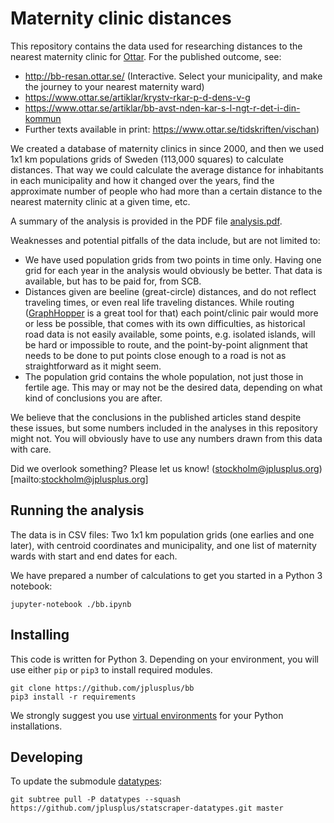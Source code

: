 # Maternity clinic distances

This repository contains the data used for researching distances to the nearest maternity clinic for [Ottar](https://www.ottar.se/). For the published outcome, see:

 - http://bb-resan.ottar.se/ (Interactive. Select your municipality, and make the journey to your nearest maternity ward)
 - https://www.ottar.se/artiklar/krystv-rkar-p-d-dens-v-g
 - https://www.ottar.se/artiklar/bb-avst-nden-kar-s-l-ngt-r-det-i-din-kommun
 - Further texts available in print: https://www.ottar.se/tidskriften/vischan)

We created a database of maternity clinics in since 2000, and then we used 1x1 km populations grids of Sweden (113,000 squares) to calculate distances. That way we could calculate the average distance for inhabitants in each municipality and how it changed over the years, find the approximate number of people who had more than a certain distance to the nearest maternity clinic at a given time, etc.

A summary of the analysis is provided in the PDF file [analysis.pdf](analysis.pdf).

Weaknesses and potential pitfalls of the data include, but are not limited to:

 - We have used population grids from two points in time only. Having one grid for each year in the analysis would obviously be better. That data is available, but has to be paid for, from SCB.
 - Distances given are beeline (great-circle) distances, and do not reflect traveling times, or even real life traveling distances. While routing ([GraphHopper](https://www.graphhopper.com/) is a great tool for that) each point/clinic pair would more or less be possible, that comes with its own difficulties, as historical road data is not easily available, some points, e.g. isolated islands, will be hard or impossible to route, and the point-by-point alignment that needs to be done to put points close enough to a road is not as straightforward as it might seem.
 - The population grid contains the whole population, not just those in fertile age. This may or may not be the desired data, depending on what kind of conclusions you are after.

We believe that the conclusions in the published articles stand despite these issues, but some numbers included in the analyses in this repository might not. You will obviously have to use any numbers drawn from this data with care.

Did we overlook something? Please let us know! (stockholm@jplusplus.org)[mailto:stockholm@jplusplus.org]


## Running the analysis

The data is in CSV files: Two 1x1 km population grids (one earlies and one later), with centroid coordinates and municipality, and one list of maternity wards with start and end dates for each.

We have prepared a number of calculations to get you started in a Python 3 notebook:

```shell
jupyter-notebook ./bb.ipynb
```


## Installing

This code is written for Python 3. Depending on your environment, you will use either `pip` or `pip3` to install required modules.

```shell
git clone https://github.com/jplusplus/bb
pip3 install -r requirements
```

We strongly suggest you use [virtual environments](https://docs.python.org/3/library/venv.html) for your Python installations.


## Developing

To update the submodule [datatypes](https://github.com/jplusplus/statscraper-datatypes):

```shell
git subtree pull -P datatypes --squash https://github.com/jplusplus/statscraper-datatypes.git master
```
